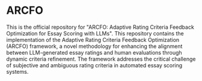 # ARCFO
This is the official repository for "ARCFO: Adaptive Rating Criteria Feedback Optimization for Essay Scoring with LLMs". This repository contains the implementation of the Adaptive Rating Criteria Feedback Optimization (ARCFO) framework, a novel methodology for enhancing the alignment between LLM-generated essay ratings and human evaluations through dynamic criteria refinement. The framework addresses the critical challenge of subjective and ambiguous rating criteria in automated essay scoring systems.

